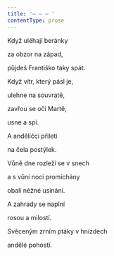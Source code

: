 ```yaml
---
title: '– – – '
contentType: prose
---
```


Když uléhají beránky

za obzor na západ,

půjdeš Františko taky spát.

Když vítr, který pásl je,

ulehne na souvratě,

zavřou se oči Martě,

usne a spí.

A andělíčci přiletí

na čela postýlek.

Vůně dne rozleží se v snech

a s vůní noci promíchány

obalí něžné usínání.

A zahrady se naplní

rosou a milostí.

Svěceným zrním ptáky v hnízdech

andělé pohostí.
